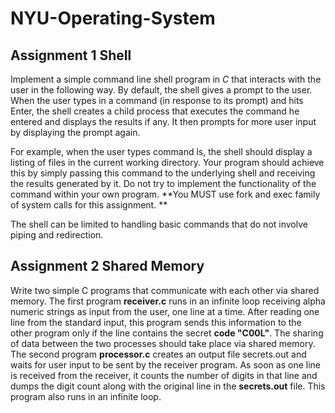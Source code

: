 # NYU-Operating-System
## Assignment 1 Shell

Implement a simple command line shell program in *C* that interacts with the user in the following way. By default, the shell gives a prompt to the user. When the user types in a command (in response to its prompt) and hits Enter, the shell creates a child process that executes the command he entered and displays the results if any. It then prompts for more user input by displaying the prompt again. 

For example, when the user types command ls, the shell should display a listing of files in the current working directory. Your program should achieve this by simply passing this command to the underlying shell and receiving the results generated by it. Do not try to implement the functionality of the command within your own program. **You MUST use fork and exec family of system calls for this assignment. **

The shell can be limited to handling basic commands that do not involve piping and redirection.

## Assignment 2 Shared Memory 

Write two simple C programs that communicate with each other via shared memory. The first program **receiver.c**  runs in an infinite loop receiving alpha numeric strings as input from the user, one line at a time. After reading one line from the standard input, this program sends this information to the other program only if the line contains the secret **code "C00L"**. The sharing of data between the two processes should take place via shared memory. The second program **processor.c** creates an output file secrets.out and waits for user input to be sent by the receiver program. As soon as one line is received from the receiver, it counts the number of digits in that line and dumps the digit count along with the original line in the **secrets.out** file. This program also runs in an infinite loop.
